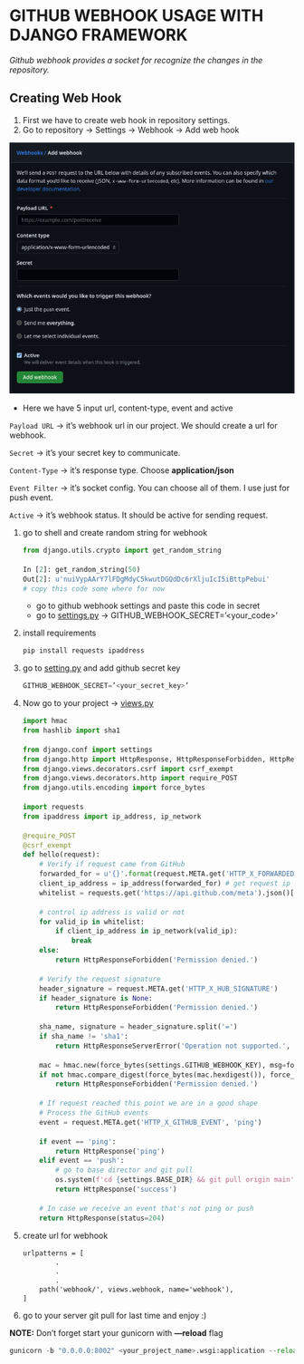 # GITHUB WEBHOOK USAGE WITH DJANGO FRAMEWORK

*Github webhook provides a socket for recognize the changes in the repository.*

## **Creating Web Hook**

1. First we have to create web hook  in repository settings.
2. Go to repository → Settings → Webhook →  Add web hook

![webhook_image](./webhook.png)

- Here we have 5 input url, content-type, event and active

`Payload URL` → it’s webhook url in our project. We should create a url for webhook.

`Secret` → it’s your secret key to communicate. 

`Content-Type` → it’s response type. Choose **application/json**

`Event Filter` → it’s socket config. You can choose all of them. I use just for push event.

`Active` → it’s webhook status. It should be active for sending request.

1. go to shell and create random string for webhook
    
    ```python
    from django.utils.crypto import get_random_string
    
    In [2]: get_random_string(50)
    Out[2]: u'nuiVypAArY7lFDgMdyC5kwutDGQdDc6rXljuIcI5iBttpPebui'
    # copy this code some where for now
    ```
    
    - go to github webhook settings and paste this code in secret
    - go to [settings.py](http://settings.py) → GITHUB_WEBHOOK_SECRET=’<your_code>’
2. install requirements
    
    ```python
    pip install requests ipaddress
    ```
    
3. go to [setting.py](http://setting.py) and add github secret key
    
    ```python
    GITHUB_WEBHOOK_SECRET=’<your_secret_key>’
    ```
    
4. Now go to your project → [views.py](http://views.py)
    
    ```python
    import hmac
    from hashlib import sha1
    
    from django.conf import settings
    from django.http import HttpResponse, HttpResponseForbidden, HttpResponseServerError
    from django.views.decorators.csrf import csrf_exempt
    from django.views.decorators.http import require_POST
    from django.utils.encoding import force_bytes
    
    import requests
    from ipaddress import ip_address, ip_network
    
    @require_POST
    @csrf_exempt
    def hello(request):
        # Verify if request came from GitHub
        forwarded_for = u'{}'.format(request.META.get('HTTP_X_FORWARDED_FOR'))
        client_ip_address = ip_address(forwarded_for) # get request ip address
        whitelist = requests.get('https://api.github.com/meta').json()['hooks'] # get github hook's ips
    
        # control ip address is valid or not
        for valid_ip in whitelist:
            if client_ip_address in ip_network(valid_ip):
                break
        else:
            return HttpResponseForbidden('Permission denied.')
    
        # Verify the request signature
        header_signature = request.META.get('HTTP_X_HUB_SIGNATURE')
        if header_signature is None:
            return HttpResponseForbidden('Permission denied.')
    
        sha_name, signature = header_signature.split('=')
        if sha_name != 'sha1':
            return HttpResponseServerError('Operation not supported.', status=501)
    
        mac = hmac.new(force_bytes(settings.GITHUB_WEBHOOK_KEY), msg=force_bytes(request.body), digestmod=sha1)
        if not hmac.compare_digest(force_bytes(mac.hexdigest()), force_bytes(signature)):
            return HttpResponseForbidden('Permission denied.')
    
        # If request reached this point we are in a good shape
        # Process the GitHub events
        event = request.META.get('HTTP_X_GITHUB_EVENT', 'ping')
    
        if event == 'ping':
            return HttpResponse('ping')
        elif event == 'push':
            # go to base director and git pull 
            os.system(f'cd {settings.BASE_DIR} && git pull origin main') 
            return HttpResponse('success')
    
        # In case we receive an event that's not ping or push
        return HttpResponse(status=204)
    ```
    
1. create url for webhook
    
    ```
    urlpatterns = [
    		.
    		.
    		.
        path('webhook/', views.webhook, name='webhook'),
    ]
    ```
    
2. go to your server git pull for last time and enjoy :)

**NOTE:** Don’t forget start your gunicorn with **—reload** flag

```python
gunicorn -b "0.0.0.0:8002" <your_project_name>.wsgi:application --reload
```
